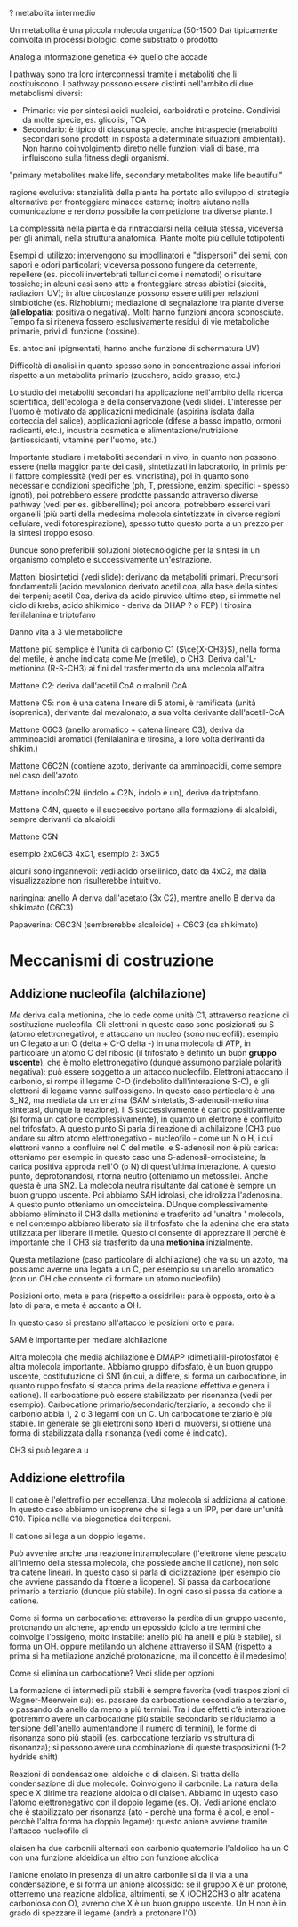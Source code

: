 ? metabolita intermedio

Un metabolita è una piccola molecola organica (50-1500 Da) tipicamente coinvolta in processi biologici come substrato o prodotto

Analogia informazione genetica <-> quello che accade

I pathway sono tra loro interconnessi tramite i metaboliti che li costituiscono. I pathway possono essere distinti nell'ambito di due metabolismi diversi:

- Primario: vie per sintesi acidi nucleici, carboidrati e proteine. Condivisi da molte specie, es. glicolisi, TCA
- Secondario: è tipico di ciascuna specie. anche intraspecie (metaboliti secondari sono prodotti in risposta a determinate situazioni ambientali). Non hanno coinvolgimento diretto nelle funzioni viali di base, ma influiscono sulla fitness degli organismi.

"primary metabolites make life, secondary metabolites make life beautiful"

ragione evolutiva: stanzialità della pianta ha portato allo sviluppo di strategie alternative per fronteggiare minacce esterne; inoltre aiutano nella comunicazione e rendono possibile la competizione tra diverse piante. l

La complessità nella pianta è da rintracciarsi nella cellula stessa, viceversa per gli animali, nella struttura anatomica. Piante molte più cellule totipotenti

Esempi di utilizzo: intervengono su impollinatori e "dispersori" dei semi, con sapori e odori particolari; viceversa possono fungere da deterrente, repellere (es. piccoli invertebrati tellurici come i nematodi) o risultare tossiche; in alcuni casi sono atte a fronteggiare stress abiotici (siccità, radiazioni UV); in altre circostanze possono essere utili per relazioni simbiotiche (es. Rizhobium); mediazione di segnalazione tra piante diverse (**allelopatia**: positiva o negativa). Molti hanno funzioni ancora sconosciute. Tempo fa si riteneva fossero esclusivamente residui di vie metaboliche primarie, privi di funzione (tossine).

Es. antociani (pigmentati, hanno anche funzione di schermatura UV)

Difficoltà di analisi in quanto spesso sono in concentrazione assai inferiori rispetto a un metabolita primario (zucchero, acido grasso, etc.)

Lo studio dei metaboliti secondari ha applicazione nell'ambito della ricerca scientifica, dell'ecologia e della conservazione (vedi slide). L'interesse per l'uomo è motivato da applicazioni medicinale (aspirina isolata dalla corteccia del salice), applicazioni agricole (difese a basso impatto, ormoni radicanti, etc.), industria cosmetica e alimentazione/nutrizione (antiossidanti, vitamine per l'uomo, etc.)

Importante studiare i metaboliti secondari in vivo, in quanto non possono essere (nella maggior parte dei casi), sintetizzati in laboratorio, in primis per il fattore complessità (vedi per es. vincristina), poi in quanto sono necessarie condizioni specifiche (ph, T, pressione, enzimi specifici - spesso ignoti), poi potrebbero essere prodotte passando attraverso diverse pathway (vedi per es. gibberelline); poi ancora, potrebbero esserci vari organelli (più parti della medesima molecola sintetizzate in diverse regioni cellulare, vedi fotorespirazione), spesso tutto questo porta a un prezzo per la sintesi troppo esoso.

Dunque sono preferibili soluzioni biotecnologiche per la sintesi in un organismo completo e successivamente un'estrazione.

Mattoni biosintetici (vedi slide): derivano da metaboliti primari. Precursori fondamentali (acido mevalonico derivato acetil coa, alla base della sintesi dei terpeni; acetil Coa, deriva da acido piruvico ultimo step, si immette nel ciclo di krebs, acido shikimico - deriva da DHAP ? o PEP) l tirosina fenilalanina e triptofano

Danno vita a 3 vie metaboliche

Mattone più semplice è l'unità di carbonio C1 ($\ce{X-CH3}$), nella forma del metile, è anche indicata come Me (metile), o CH3. Deriva dall'L-metionina (R-S-CH3) ai fini del trasferimento da una molecola all'altra

Mattone C2: deriva dall'acetil CoA o malonil CoA

Mattone C5: non è una catena lineare di 5 atomi, è ramificata (unità isoprenica), derivante dal mevalonato, a sua volta derivante dall'acetil-CoA

Mattone C6C3 (anello aromatico + catena lineare C3), deriva da amminoacidi aromatici (fenilalanina e tirosina, a loro volta derivanti da shikim.)

Mattone C6C2N (contiene azoto, derivante da amminoacidi, come sempre nel caso dell'azoto

Mattone indoloC2N (indolo + C2N, indolo è un), deriva da triptofano. 

Mattone C4N, questo e il successivo portano alla formazione di alcaloidi, sempre derivanti da alcaloidi

Mattone C5N

esempio 2xC6C3 4xC1, esempio 2: 3xC5

alcuni sono ingannevoli: vedi acido orsellinico, dato da 4xC2, ma dalla visualizzazione non risulterebbe intuitivo.

naringina: anello A deriva dall'acetato (3x C2), mentre anello B deriva da  shikimato (C6C3)

Papaverina: C6C3N (sembrerebbe alcaloide) + C6C3 (da shikimato)

# Meccanismi di costruzione

## Addizione nucleofila (alchilazione)

$Me$ deriva dalla metionina, che lo cede come unità C1, attraverso reazione di sostituzione nucleofila. Gli elettroni in questo caso sono posizionati su S (atomo elettronegativo), e attaccano un nucleo (sono nucleofili): esempio un C legato a un O (delta + C-O delta -) in una molecola di ATP, in particolare un atomo C del ribosio (il trifosfato è definito un buon **gruppo uscente**), che è molto elettronegativo (dunque assumono parziale polarità negativa): può essere soggetto a un attacco nucleofilo. Elettroni attaccano il carbonio, si rompe il legame C-O (indebolito dall'interazione S-C), e gli elettroni di legame vanno sull'ossigeno. In questo caso particolare è una S_N2, ma mediata da un enzima (SAM sintetatis, S-adenosil-metionina sintetasi, dunque la reazione). Il S successivamente è carico positivamente (si forma un catione complessivamente), in quanto un elettrone è confluito nel trifosfato. A questo punto Si parla di reazione di alchilaizone (CH3 può andare su altro atomo elettronegativo - nucleofilo - come un N o H, i cui elettroni vanno a confluire nel C del metile, e S-adenosil non è più carica: otteniamo per esempio in questo caso una S-adenosil-omocisteina; la carica positiva approda nell'O (o N) di quest'ultima interazione. A questo punto, deprotonandosi, ritorna neutro (otteniamo un metossile). Anche questa è una SN2. La molecola neutra risultante dal catione è sempre un buon gruppo uscente. Poi abbiamo SAH idrolasi, che idrolizza l'adenosina. A questo punto otteniamo un omocisteina. DUnque complessivamente abbiamo eliminato il CH3 dalla metionina e trasferito ad 'unaltra ' molecola, e nel contempo abbiamo liberato sia il trifosfato che la adenina che era stata utilizzata per liberare il metile. Questo ci consente di apprezzare il perchè è importante che il CH3 sia trasferito da una **metionina** inizialmente.

Questa metilazione (caso particolare di alchilazione) che va su un azoto, ma possiamo averne una legata a un C, per esempio su un anello aromatico (con un OH che consente di formare un atomo nucleofilo)

Posizioni orto, meta e para (rispetto a ossidrile): para è opposta, orto è a lato di para, e meta è accanto a OH.

In questo caso si prestano all'attacco le posizioni orto e para.

SAM è importante per mediare alchilazione

Altra molecola che media alchilazione è DMAPP (dimetilallil-pirofosfato) è altra molecola importante. Abbiamo gruppo difosfato, è un buon gruppo uscente, costitutuzione di SN1 (in cui, a differe, si forma un carbocatione, in quanto ruppo fosfato si stacca prima della reazione effettiva e genera il catione). Il carbocatione può essere stabilizzato per risonanza (vedi per esempio). Carbocatione primario/secondario/terziario, a secondo che il carbonio abbia 1, 2 o 3 legami con un C. Un carbocatione terziario è più stabile. In generale se gli elettroni sono liberi di muoversi, si ottiene una forma di stabilizzata dalla risonanza (vedi come è indicato).

CH3 si può legare a u

##  Addizione elettrofila

Il catione è l'elettrofilo per eccellenza. Una molecola si addiziona al catione. In questo caso abbiamo un isoprene che si lega a un IPP, per dare un'unità C10. Tipica nella via biogenetica dei terpeni.

Il catione si lega a un doppio legame.

Può avvenire anche una reazione intramolecolare (l'elettrone viene pescato all'interno della stessa molecola, che possiede anche il catione), non solo tra catene lineari. In questo caso si parla di ciclizzazione (per esempio ciò che avviene passando da fitoene a licopene). Si passa da carbocatione primario a terziario (dunque più stabile). In ogni caso si passa da catione a catione. 

Come si forma un carbocatione: attraverso la perdita di un gruppo uscente, protonando un alchene, aprendo un epossido (ciclo a tre termini che coinvolge l'ossigeno, molto instabile: anello più ha anelli e più è stabile), si forma un OH. oppure metilando un alchene attraverso il SAM (rispetto a prima si ha metilazione anziché protonazione, ma il concetto è il medesimo)

Come si elimina un carbocatione? Vedi slide per opzioni

La formazione di intermedi più stabili è sempre favorita (vedi trasposizioni di Wagner-Meerwein su): es. passare da carbocatione secondiario a terziario, o passando da anello da meno a più termini. Tra i due effetti c'è interazione (potremmo avere un carbocatione più stabile secondario se riduciamo la tensione dell'anello aumentandone il numero di termini), le forme di risonanza sono più stabili (es. carbocatione terziario vs struttura di risonanza); si possono avere una combinazione di queste trasposizioni (1-2 hydride shift)

Reazioni di condensazione: aldoiche o di claisen. Si tratta della condensazione di due molecole. Coinvolgono il carbonile. La natura della specie X dirime tra reazione aldoica o di claisen. Abbiamo in uqesto caso l'atomo elettronegativo con il doppio legame (es. O). Vedi anione enolato che è stabilizzato per risonanza (ato - perchè una forma è alcol, e enol - perchè l'altra forma ha doppio legame): questo anione avviene tramite l'attacco nucleofilo di

claisen ha due carbonili alternati con carbonio quaternario
l'aldolico ha un C con una funzione  aldeidica un altro con funzione alcolica

l'anione enolato in presenza di un altro carbonile si da il via a una condensazione, e si forma un anione alcossido: se il gruppo X è un protone, otterremo una reazione aldolica, altrimenti, se X (OCH2CH3 o altr acatena carboniosa con O), avremo che X è un buon gruppo uscente. Un H non è in grado di spezzare il legame (andrà a protonare l'O)